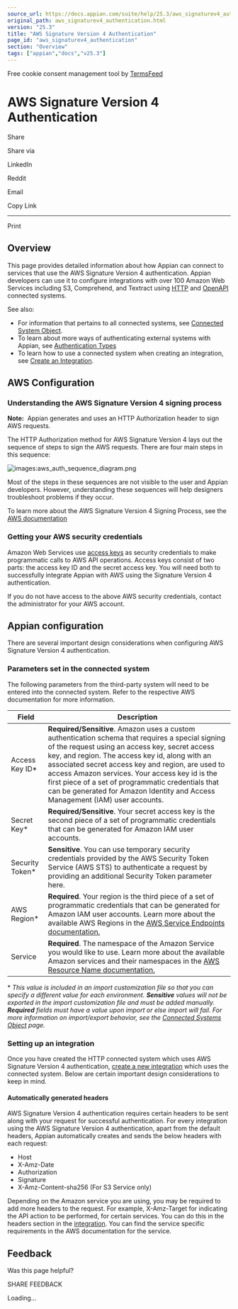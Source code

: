 ```yaml
---
source_url: https://docs.appian.com/suite/help/25.3/aws_signaturev4_authentication.html
original_path: aws_signaturev4_authentication.html
version: "25.3"
title: "AWS Signature Version 4 Authentication"
page_id: "aws_signaturev4_authentication"
section: "Overview"
tags: ["appian","docs","v25.3"]
---
```



Free cookie consent management tool by [TermsFeed](https://www.termsfeed.com/)

# AWS Signature Version 4 Authentication

Share

Share via

LinkedIn

Reddit

Email

Copy Link

* * *

Print

## Overview

This page provides detailed information about how Appian can connect to services that use the AWS Signature Version 4 authentication. Appian developers can use it to configure integrations with over 100 Amazon Web Services including S3, Comprehend, and Textract using [HTTP](http-connected-system.html) and [OpenAPI](openapi-connected-system.html) connected systems.

See also:

-   For information that pertains to all connected systems, see [Connected System Object](Connected_System_Object.html).
-   To learn about more ways of authenticating external systems with Appian, see [Authentication Types](connected_system_authentication.html)
-   To learn how to use a connected system when creating an integration, see [Create an Integration](Create_an_Integration.html).

## AWS Configuration

### Understanding the AWS Signature Version 4 signing process

**Note:**  Appian generates and uses an HTTP Authorization header to sign AWS requests.

The HTTP Authorization method for AWS Signature Version 4 lays out the sequence of steps to sign the AWS requests. There are four main steps in this sequence:

![images:aws_auth_sequence_diagram.png](images/aws_auth_sequence_diagram.png)

Most of the steps in these sequences are not visible to the user and Appian developers. However, understanding these sequences will help designers troubleshoot problems if they occur.

To learn more about the AWS Signature Version 4 Signing Process, see the [AWS documentation](https://docs.aws.amazon.com/general/latest/gr/signature-version-4.html)

### Getting your AWS security credentials

Amazon Web Services use [access keys](https://docs.aws.amazon.com/general/latest/gr/aws-sec-cred-types.html#access-keys-and-secret-access-keys) as security credentials to make programmatic calls to AWS API operations. Access keys consist of two parts: the access key ID and the secret access key. You will need both to successfully integrate Appian with AWS using the Signature Version 4 authentication.

If you do not have access to the above AWS security credentials, contact the administrator for your AWS account.

## Appian configuration

There are several important design considerations when configuring AWS Signature Version 4 authentication.

### Parameters set in the connected system

The following parameters from the third-party system will need to be entered into the connected system. Refer to the respective AWS documentation for more information.

| Field | Description |
| --- | --- |
| Access Key ID\* | **Required/Sensitive**. Amazon uses a custom authentication schema that requires a special signing of the request using an access key, secret access key, and region. The access key id, along with an associated secret access key and region, are used to access Amazon services. Your access key id is the first piece of a set of programmatic credentials that can be generated for Amazon Identity and Access Management (IAM) user accounts. |
| Secret Key\* | **Required/Sensitive**. Your secret access key is the second piece of a set of programmatic credentials that can be generated for Amazon IAM user accounts. |
| Security Token\* | **Sensitive**. You can use temporary security credentials provided by the AWS Security Token Service (AWS STS) to authenticate a request by providing an additional Security Token parameter here. |
| AWS Region\* | **Required**. Your region is the third piece of a set of programmatic credentials that can be generated for Amazon IAM user accounts. Learn more about the available AWS Regions in the [AWS Service Endpoints documentation.](https://docs.aws.amazon.com/general/latest/gr/rande.html) |
| Service | **Required**. The namespace of the Amazon Service you would like to use. Learn more about the available Amazon services and their namespaces in the [AWS Resource Name documentation.](https://docs.aws.amazon.com/general/latest/gr/aws-arns-and-namespaces.html#genref-aws-service-namespaces) |

\* _This value is included in an import customization file so that you can specify a different value for each environment. **Sensitive** values will not be exported in the import customization file and must be added manually. **Required** fields must have a value upon import or else import will fail. For more information on import/export behavior, see the [Connected Systems Object](Connected_System_Object.html#import-customization-file) page._

### Setting up an integration

Once you have created the HTTP connected system which uses AWS Signature Version 4 authentication, [create a new integration](Create_an_Integration.html) which uses the connected system. Below are certain important design considerations to keep in mind.

#### Automatically generated headers

AWS Signature Version 4 authentication requires certain headers to be sent along with your request for successful authentication. For every integration using the AWS Signature Version 4 authentication, apart from the default headers, Appian automatically creates and sends the below headers with each request:

-   Host
-   X-Amz-Date
-   Authorization
-   Signature
-   X-Amz-Content-sha256 (For S3 Service only)

Depending on the Amazon service you are using, you may be required to add more headers to the request. For example, X-Amz-Target for indicating the API action to be performed, for certain services. You can do this in the headers section in the [integration](Integration_Object.html). You can find the service specific requirements in the AWS documentation for the service.

## Feedback

Was this page helpful?

SHARE FEEDBACK

Loading...
